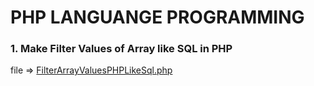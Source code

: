 # PHP LANGUANGE PROGRAMMING

### 1. Make Filter Values of Array like SQL in PHP

file => [FilterArrayValuesPHPLikeSql.php](https://github.com/andreantama/toolsPHP/blob/master/FlterArrayValuesPHPLikeSql.php)
